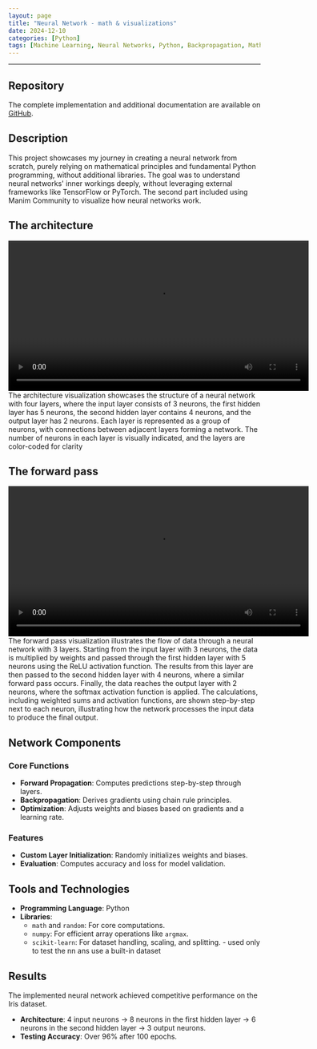 ```yaml
---
layout: page  
title: "Neural Network - math & visualizations"
date: 2024-12-10  
categories: [Python]  
tags: [Machine Learning, Neural Networks, Python, Backpropagation, Math, Visualizations, Manim]  
---
```


---

## Repository
The complete implementation and additional documentation are available on [GitHub](https://github.com/sarawaniolka/Neural_Networks_Math).

## Description
This project showcases my journey in creating a neural network from scratch, purely relying on mathematical principles and fundamental Python programming, without additional libraries. The goal was to understand neural networks' inner workings deeply, without leveraging external frameworks like TensorFlow or PyTorch.
The second part included using Manim Community to visualize how neural networks work.


## The architecture
<video width="600" controls>
  <source src="https://github.com/sarawaniolka/Neural_Networks_Math/blob/master/media/videos/manim_visualizations/1080p60/ArchitectureVisualization.mp4?raw=true" type="video/mp4">
  Your browser does not support the video tag.
</video>
The architecture visualization showcases the structure of a neural network with four layers, where the input layer consists of 3 neurons, the first hidden layer has 5 neurons, the second hidden layer contains 4 neurons, and the output layer has 2 neurons. Each layer is represented as a group of neurons, with connections between adjacent layers forming a network. The number of neurons in each layer is visually indicated, and the layers are color-coded for clarity

## The forward pass
<video width="600" controls>
  <source src="https://github.com/sarawaniolka/Neural_Networks_Math/blob/master/media/videos/manim_visualizations/1080p60/ForwardPassVisualization.mp4?raw=true" type="video/mp4">
  Your browser does not support the video tag.
</video>
The forward pass visualization illustrates the flow of data through a neural network with 3 layers. Starting from the input layer with 3 neurons, the data is multiplied by weights and passed through the first hidden layer with 5 neurons using the ReLU activation function. The results from this layer are then passed to the second hidden layer with 4 neurons, where a similar forward pass occurs. Finally, the data reaches the output layer with 2 neurons, where the softmax activation function is applied. The calculations, including weighted sums and activation functions, are shown step-by-step next to each neuron, illustrating how the network processes the input data to produce the final output.



## Network Components  
### Core Functions  
- **Forward Propagation**: Computes predictions step-by-step through layers.  
- **Backpropagation**: Derives gradients using chain rule principles.  
- **Optimization**: Adjusts weights and biases based on gradients and a learning rate.  

### Features  
- **Custom Layer Initialization**: Randomly initializes weights and biases.  
- **Evaluation**: Computes accuracy and loss for model validation.  


## Tools and Technologies  
- **Programming Language**: Python  
- **Libraries**:  
  - `math` and `random`: For core computations.  
  - `numpy`: For efficient array operations like `argmax`.  
  - `scikit-learn`: For dataset handling, scaling, and splitting.  - used only to test the nn ans use a built-in dataset


## Results  
The implemented neural network achieved competitive performance on the Iris dataset.  

- **Architecture**: 4 input neurons → 8 neurons in the first hidden layer → 6 neurons in the second hidden layer → 3 output neurons.  
- **Testing Accuracy**: Over 96% after 100 epochs.  


